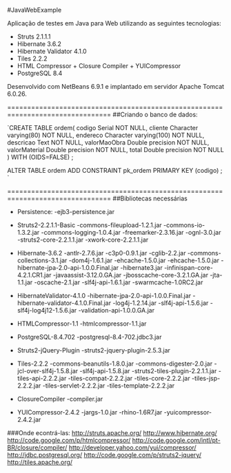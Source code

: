 #JavaWebExample

Aplicação de testes em Java para Web utilizando as seguintes tecnologias:
- Struts 2.1.1.1
- Hibernate 3.6.2
- Hibernate Validator 4.1.0
- Tiles 2.2.2
- HTML Compressor + Closure Compiler + YUICompressor
- PostgreSQL 8.4

Desenvolvido com NetBeans 6.9.1 e implantado em servidor Apache Tomcat 6.0.26.

================================================================================
##Criando o banco de dados:


`CREATE TABLE ordem(
 codigo Serial NOT NULL,
 cliente Character varying(80) NOT NULL,
 endereco Character varying(100) NOT NULL,
 descricao Text NOT NULL,
 valorMaoObra Double precision NOT NULL,
 valorMaterial Double precision NOT NULL,
 total Double precision NOT NULL
)
WITH (OIDS=FALSE)
;

ALTER TABLE ordem ADD CONSTRAINT pk_ordem PRIMARY KEY (codigo)
;
`

================================================================================
##Bibliotecas necessárias

- Persistence:
	-ejb3-persistence.jar
	
- Struts2-2.2.1.1-Basic
	-commons-fileupload-1.2.1.jar
	-commons-io-1.3.2.jar
	-commons-logging-1.0.4.jar
	-freemarker-2.3.16.jar
	-ognl-3.0.jar
	-struts2-core-2.2.1.1.jar
	-xwork-core-2.2.1.1.jar
	
- Hibernate-3.6.2
	-antlr-2.7.6.jar
	-c3p0-0.9.1.jar
	-cglib-2.2.jar
	-commons-collections-3.1.jar
	-dom4j-1.6.1.jar
	-ehcache-1.5.0.jar
	-ehcache-1.5.0.jar
	-hibernate-jpa-2.0-api-1.0.0.Final.jar
	-hibernate3.jar
	-infinispan-core-4.2.1.CR1.jar
	-javaassist-3.12.0.GA.jar
	-jbosscache-core-3.2.1.GA.jar
	-jta-1.1.jar
	-oscache-2.1.jar
	-slf4j-api-1.6.1.jar
	-swarmcache-1.0RC2.jar
	
- HibernateValidator-4.1.0
	-hibernate-jpa-2.0-api-1.0.0.Final.jar
	-hibernate-validator-4.1.0.Final.jar
	-log4j-1.2.14.jar
	-slf4j-api-1.5.6.jar
	-slf4j-log4j12-1.5.6.jar
	-validation-api-1.0.0.GA.jar
	
- HTMLCompressor-1.1
	-htmlcompressor-1.1.jar
	
- PostgreSQL-8.4.702
	-postgresql-8.4-702.jdbc3.jar
	
- Struts2-jQuery-Plugin
	-struts2-jquery-plugin-2.5.3.jar
	
- Tiles-2.2.2
	-commons-beanutils-1.8.0.jar
	-commons-digester-2.0.jar
	-jcl-over-slf4j-1.5.8.jar
	-slf4j-api-1.5.8.jar
	-struts2-tiles-plugin-2.2.1.1.jar
	-tiles-api-2.2.2.jar
	-tiles-compat-2.2.2.jar
	-tiles-core-2.2.2.jar
	-tiles-jsp-2.2.2.jar
	-tiles-servlet-2.2.2.jar
	-tiles-template-2.2.2.jar
	
- ClosureCompiler
	-compiler.jar
	
- YUICompressor-2.4.2
	-jargs-1.0.jar
	-rhino-1.6R7.jar
	-yuicompressor-2.4.2.jar
	
###Onde econtrá-las:
http://struts.apache.org/
http://www.hibernate.org/
http://code.google.com/p/htmlcompressor/
http://code.google.com/intl/pt-BR/closure/compiler/
http://developer.yahoo.com/yui/compressor/
http://jdbc.postgresql.org/
http://code.google.com/p/struts2-jquery/
http://tiles.apache.org/
